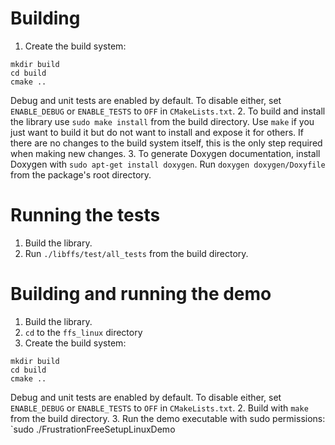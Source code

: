 # Building
1. Create the build system:
```
mkdir build
cd build
cmake ..
```
Debug and unit tests are enabled by default. To disable either, set `ENABLE_DEBUG` or `ENABLE_TESTS` to `OFF` in `CMakeLists.txt`.
2. To build and install the library use `sudo make install` from the build directory.
Use `make` if you just want to build it but do not want to install and expose it for others.
If there are no changes to the build system itself, this is the only step required when making new changes.
3. To generate Doxygen documentation, install Doxygen with `sudo apt-get install doxygen`.
Run `doxygen doxygen/Doxyfile` from the package's root directory.

# Running the tests
1. Build the library.
2. Run `./libffs/test/all_tests` from the build directory.

# Building and running the demo
1. Build the library.
2. `cd` to the `ffs_linux` directory
1. Create the build system:
```
mkdir build
cd build
cmake ..
```
Debug and unit tests are enabled by default. To disable either, set `ENABLE_DEBUG` or `ENABLE_TESTS` to `OFF` in `CMakeLists.txt`.
2. Build with `make` from the build directory.
3. Run the demo executable with sudo permissions: `sudo ./FrustrationFreeSetupLinuxDemo

